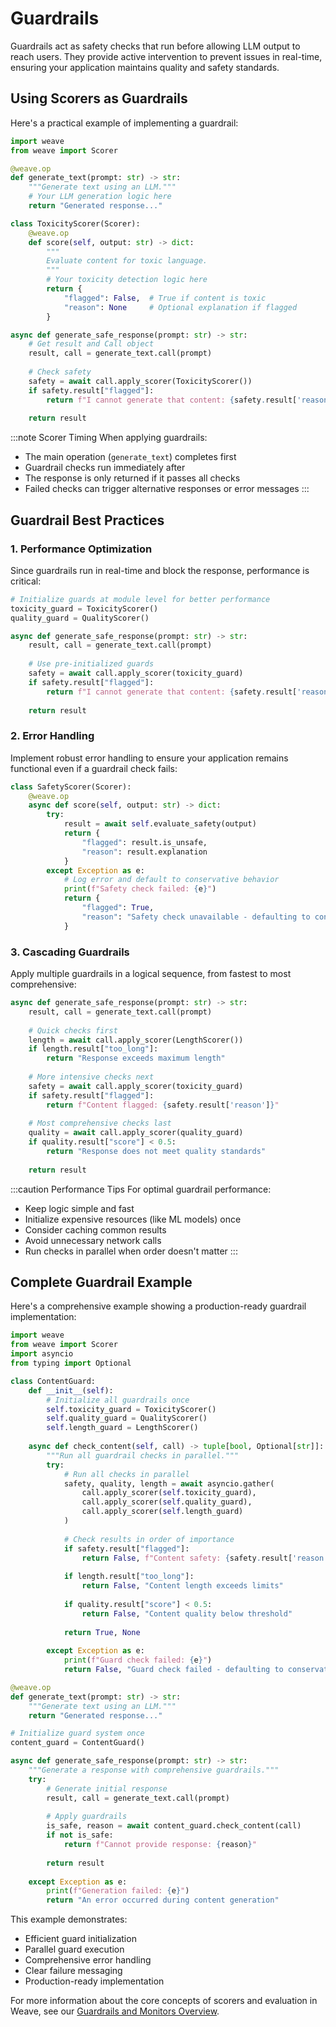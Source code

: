 # Guardrails

Guardrails act as safety checks that run before allowing LLM output to reach users. They provide active intervention to prevent issues in real-time, ensuring your application maintains quality and safety standards.

## Using Scorers as Guardrails

Here's a practical example of implementing a guardrail:

```python
import weave
from weave import Scorer

@weave.op
def generate_text(prompt: str) -> str:
    """Generate text using an LLM."""
    # Your LLM generation logic here
    return "Generated response..."

class ToxicityScorer(Scorer):
    @weave.op
    def score(self, output: str) -> dict:
        """
        Evaluate content for toxic language.
        """
        # Your toxicity detection logic here
        return {
            "flagged": False,  # True if content is toxic
            "reason": None     # Optional explanation if flagged
        }

async def generate_safe_response(prompt: str) -> str:
    # Get result and Call object
    result, call = generate_text.call(prompt)
    
    # Check safety
    safety = await call.apply_scorer(ToxicityScorer())
    if safety.result["flagged"]:
        return f"I cannot generate that content: {safety.result['reason']}"
    
    return result
```

:::note Scorer Timing
When applying guardrails:
- The main operation (`generate_text`) completes first
- Guardrail checks run immediately after
- The response is only returned if it passes all checks
- Failed checks can trigger alternative responses or error messages
:::

## Guardrail Best Practices

### 1. Performance Optimization
Since guardrails run in real-time and block the response, performance is critical:

```python
# Initialize guards at module level for better performance
toxicity_guard = ToxicityScorer()
quality_guard = QualityScorer()

async def generate_safe_response(prompt: str) -> str:
    result, call = generate_text.call(prompt)
    
    # Use pre-initialized guards
    safety = await call.apply_scorer(toxicity_guard)
    if safety.result["flagged"]:
        return f"I cannot generate that content: {safety.result['reason']}"
    
    return result
```

### 2. Error Handling
Implement robust error handling to ensure your application remains functional even if a guardrail check fails:

```python
class SafetyScorer(Scorer):
    @weave.op
    async def score(self, output: str) -> dict:
        try:
            result = await self.evaluate_safety(output)
            return {
                "flagged": result.is_unsafe,
                "reason": result.explanation
            }
        except Exception as e:
            # Log error and default to conservative behavior
            print(f"Safety check failed: {e}")
            return {
                "flagged": True,
                "reason": "Safety check unavailable - defaulting to conservative behavior"
            }
```

### 3. Cascading Guardrails
Apply multiple guardrails in a logical sequence, from fastest to most comprehensive:

```python
async def generate_safe_response(prompt: str) -> str:
    result, call = generate_text.call(prompt)
    
    # Quick checks first
    length = await call.apply_scorer(LengthScorer())
    if length.result["too_long"]:
        return "Response exceeds maximum length"
    
    # More intensive checks next
    safety = await call.apply_scorer(toxicity_guard)
    if safety.result["flagged"]:
        return f"Content flagged: {safety.result['reason']}"
    
    # Most comprehensive checks last
    quality = await call.apply_scorer(quality_guard)
    if quality.result["score"] < 0.5:
        return "Response does not meet quality standards"
    
    return result
```

:::caution Performance Tips
For optimal guardrail performance:
- Keep logic simple and fast
- Initialize expensive resources (like ML models) once
- Consider caching common results
- Avoid unnecessary network calls
- Run checks in parallel when order doesn't matter
:::

## Complete Guardrail Example

Here's a comprehensive example showing a production-ready guardrail implementation:

```python
import weave
from weave import Scorer
import asyncio
from typing import Optional

class ContentGuard:
    def __init__(self):
        # Initialize all guardrails once
        self.toxicity_guard = ToxicityScorer()
        self.quality_guard = QualityScorer()
        self.length_guard = LengthScorer()
    
    async def check_content(self, call) -> tuple[bool, Optional[str]]:
        """Run all guardrail checks in parallel."""
        try:
            # Run all checks in parallel
            safety, quality, length = await asyncio.gather(
                call.apply_scorer(self.toxicity_guard),
                call.apply_scorer(self.quality_guard),
                call.apply_scorer(self.length_guard)
            )
            
            # Check results in order of importance
            if safety.result["flagged"]:
                return False, f"Content safety: {safety.result['reason']}"
            
            if length.result["too_long"]:
                return False, "Content length exceeds limits"
            
            if quality.result["score"] < 0.5:
                return False, "Content quality below threshold"
            
            return True, None
            
        except Exception as e:
            print(f"Guard check failed: {e}")
            return False, "Guard check failed - defaulting to conservative behavior"

@weave.op
def generate_text(prompt: str) -> str:
    """Generate text using an LLM."""
    return "Generated response..."

# Initialize guard system once
content_guard = ContentGuard()

async def generate_safe_response(prompt: str) -> str:
    """Generate a response with comprehensive guardrails."""
    try:
        # Generate initial response
        result, call = generate_text.call(prompt)
        
        # Apply guardrails
        is_safe, reason = await content_guard.check_content(call)
        if not is_safe:
            return f"Cannot provide response: {reason}"
        
        return result
        
    except Exception as e:
        print(f"Generation failed: {e}")
        return "An error occurred during content generation"
```

This example demonstrates:
- Efficient guard initialization
- Parallel guard execution
- Comprehensive error handling
- Clear failure messaging
- Production-ready implementation

For more information about the core concepts of scorers and evaluation in Weave, see our [Guardrails and Monitors Overview](./guardrails_and_monitors.md). 
